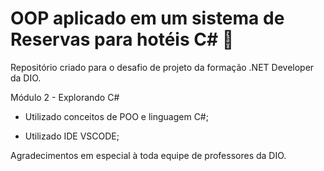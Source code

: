 # OOP aplicado em um sistema de Reservas para hotéis C# :hotel:



Repositório criado para o desafio de projeto da formação .NET Developer da DIO.

Módulo 2 - Explorando C#

* Utilizado conceitos de POO e linguagem C#;

* Utilizado IDE VSCODE;

  

Agradecimentos em especial à toda equipe de professores da DIO.